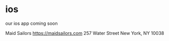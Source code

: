 ios
===

our ios app coming soon

Maid Sailors
https://maidsailors.com
257 Water Street
New York, NY 10038
